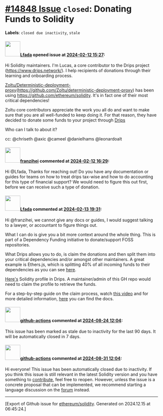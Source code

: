 # [\#14848 Issue](https://github.com/ethereum/solidity/issues/14848) `closed`: Donating Funds to Solidity
**Labels**: `closed due inactivity`, `stale`


#### <img src="https://avatars.githubusercontent.com/u/105462273?u=14042048dc17297a167cf9a0ccb8bfbdd87c8e65&v=4" width="50">[Lfada](https://github.com/Lfada) opened issue at [2024-02-12 15:27](https://github.com/ethereum/solidity/issues/14848):

Hi Solidity maintainers. I'm Lucas, a core contributor to the Drips project (https://www.drips.network/). I help recipients of donations through their learning and onboarding process.

[Zoltu/Deterministic-deployment-proxy](https://github.com/Zoltu/deterministic-deployment-proxy)(https://github.com/Zoltu/deterministic-deployment-proxy) has been using https://github.com/ethereum/solidity. It's in fact one of their most critical dependencies!

Zoltu core contributors appreciate the work you all do and want to make sure that you are all well-funded to keep doing it. For that reason, they have decided to donate some funds to your project through [Drips](https://www.drips.network/)

Who can I talk to about it?

cc: @chriseth @axic @cameel @danielhams @leonardoalt 

#### <img src="https://avatars.githubusercontent.com/u/41991517?u=d38fd5e811dbe132e39a53055c0f42da30820216&v=4" width="50">[franzihei](https://github.com/franzihei) commented at [2024-02-12 16:29](https://github.com/ethereum/solidity/issues/14848#issuecomment-1939085039):

Hi @Lfada, Thanks for reaching out! Do you have any documentation or guides for teams on how to treat drips tax-wise and how to do accounting for this type of financial support? We would need to figure this out first, before we can receive such a type of donation.

#### <img src="https://avatars.githubusercontent.com/u/105462273?u=14042048dc17297a167cf9a0ccb8bfbdd87c8e65&v=4" width="50">[Lfada](https://github.com/Lfada) commented at [2024-02-13 19:31](https://github.com/ethereum/solidity/issues/14848#issuecomment-1942245458):

Hi @franzihei, we cannot give any docs or guides, I would suggest talking to a lawyer, or accountant to figure things out.

 What I can do is give you a bit more context around the whole thing. This is part of a Dependency Funding initiative to donate/support FOSS repositories. 

What Drips allows you to do, is claim the donations and then split them into your critical dependencies and/or amongst other maintainers. A great example is Ethers.js, which is splitting 40% of all incoming funds to their dependencies as you can see [here](https://www.drips.network/app/projects/github/ethers-io/ethers.js).

[Here's](https://www.drips.network/app/projects/github/ethereum/solidity?exact) Solidity profile in Drips. A maintainer/admin of this GH repo would need to claim the profile to retrieve the funds.

For a step-by-step guide on the claim process, watch [this video](https://www.youtube.com/watch?v=AOl_XkgWv-A) and for more detailed information, [here](https://docs.drips.network/claim-your-repository/) you can find the docs.

#### <img src="https://avatars.githubusercontent.com/in/15368?v=4" width="50">[github-actions](https://github.com/apps/github-actions) commented at [2024-08-24 12:04](https://github.com/ethereum/solidity/issues/14848#issuecomment-2308371205):

This issue has been marked as stale due to inactivity for the last 90 days.
It will be automatically closed in 7 days.

#### <img src="https://avatars.githubusercontent.com/in/15368?v=4" width="50">[github-actions](https://github.com/apps/github-actions) commented at [2024-08-31 12:04](https://github.com/ethereum/solidity/issues/14848#issuecomment-2322876958):

Hi everyone! This issue has been automatically closed due to inactivity.
If you think this issue is still relevant in the latest Solidity version and you have something to [contribute](https://docs.soliditylang.org/en/latest/contributing.html), feel free to reopen.
However, unless the issue is a concrete proposal that can be implemented, we recommend starting a language discussion on the [forum](https://forum.soliditylang.org) instead.


-------------------------------------------------------------------------------



[Export of Github issue for [ethereum/solidity](https://github.com/ethereum/solidity). Generated on 2024.12.15 at 06:45:24.]
